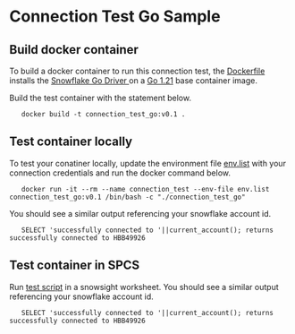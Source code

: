 # Connection Test Go Sample

## Build docker container
To build a docker container to run this connection test, the [Dockerfile](./Dockerfile) installs the [Snowflake Go Driver ](https://docs.snowflake.com/en/developer-guide/golang/go-driver)  on a [Go 1.21](https://hub.docker.com/_/golang)  base container image.

Build the test container with the statement below.
```
   docker build -t connection_test_go:v0.1 .
```

## Test container locally

To test your conatiner locally, update the environment file [env.list](./env.list) with your connection credentials and run the docker command below.
```
   docker run -it --rm --name connection_test --env-file env.list  connection_test_go:v0.1 /bin/bash -c "./connection_test_go"
```
You should see a similar output referencing your snowflake account id.
```
   SELECT 'successfully connected to '||current_account(); returns successfully connected to HBB49926
```

## Test container in SPCS

Run [test script](./test.sql) in a snowsight worksheet.
You should see a similar output referencing your snowflake account id.
```
   SELECT 'successfully connected to '||current_account(); returns successfully connected to HBB49926
```

